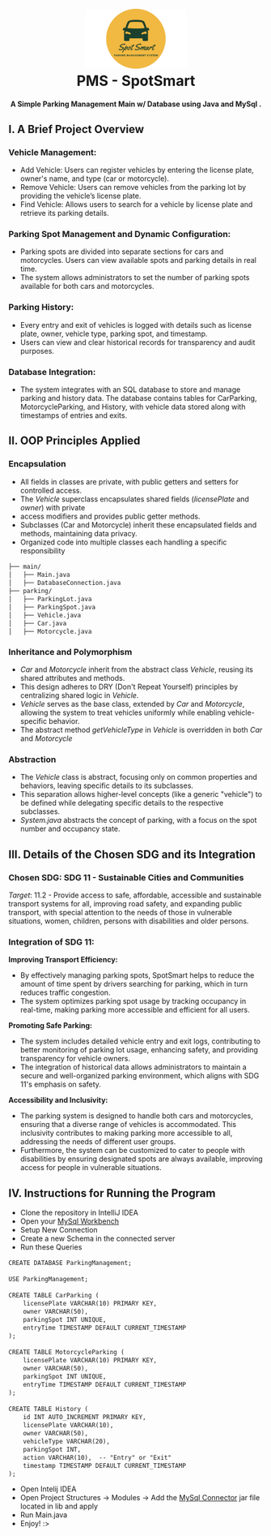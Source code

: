 <h1 align="center">
  <br>
 <img src="https://github.com/ChesterCalog/PMS---SpotSmart/blob/main/images/pms_logo.png" alt="SpotSmart" width="200"></a>
  <br>
  PMS - SpotSmart
  <br>
</h1>

<h4 align="center">A Simple Parking Management Main w/ Database using Java and MySql </a>.</h4>

## I. A Brief Project Overview

### Vehicle Management:
 - Add Vehicle: Users can register vehicles by entering the license plate, owner's name, and 
   type (car or motorcycle).
 - Remove Vehicle: Users can remove vehicles from the parking lot by providing the vehicle’s 
   license plate.
 - Find Vehicle: Allows users to search for a vehicle by license plate and retrieve its parking 
   details.

### Parking Spot Management and Dynamic Configuration:
 - Parking spots are divided into separate sections for cars and motorcycles.
   Users can view available spots and parking details in real time.
 - The system allows administrators to set the number of parking spots available for both cars 
   and motorcycles.

### Parking History:
 - Every entry and exit of vehicles is logged with details such as license plate, owner, vehicle type, parking spot, and timestamp.
 - Users can view and clear historical records for transparency and audit purposes.

### Database Integration:
 - The system integrates with an SQL database to store and manage parking and history data.
The database contains tables for CarParking, MotorcycleParking, and History, with vehicle data stored along with timestamps of entries and exits.

## II. OOP Principles Applied
### Encapsulation
  - All fields in classes are private, with public getters and setters for controlled access.
  - The *Vehicle* superclass encapsulates shared fields (*licensePlate* and *owner*) with private     
  - access modifiers and provides public getter methods.
  - Subclasses (Car and Motorcycle) inherit these encapsulated fields and methods, maintaining data privacy.
  - Organized code into multiple classes each handling a specific responsibility
```
├── main/
│   ├── Main.java
│   ├── DatabaseConnection.java
├── parking/
│   ├── ParkingLot.java
│   ├── ParkingSpot.java
│   ├── Vehicle.java
│   ├── Car.java
│   ├── Motorcycle.java
```
### Inheritance and Polymorphism
 - *Car* and *Motorcycle* inherit from the abstract class *Vehicle*, reusing its shared 
   attributes and methods.
 - This design adheres to DRY (Don't Repeat Yourself) principles by centralizing shared logic 
   in *Vehicle*.
 - *Vehicle* serves as the base class, extended by *Car* and *Motorcycle*, allowing the 
   system to treat vehicles uniformly while enabling vehicle-specific behavior.
 - The abstract method *getVehicleType* in *Vehicle* is overridden in both *Car* and 
   *Motorcycle*
   
### Abstraction
 - The *Vehicle* class is abstract, focusing only on common properties and behaviors, leaving 
   specific details to its subclasses.
 - This separation allows higher-level concepts (like a generic "vehicle") to be defined while 
   delegating specific details to the respective subclasses.
 - *System.java* abstracts the concept of parking, with a focus on the spot number and 
   occupancy state.

## III. Details of the Chosen SDG and its Integration

### Chosen SDG: SDG 11 - Sustainable Cities and Communities
*Target*: 11.2 - Provide access to safe, affordable, accessible and sustainable transport systems for all, improving road safety, and expanding public transport, with special attention to the needs of those in vulnerable situations, women, children, persons with disabilities and older persons.

### Integration of SDG 11:
  **Improving Transport Efficiency:**
 - By effectively managing parking spots, SpotSmart helps to reduce the amount of time spent by drivers searching for parking, which in turn reduces traffic congestion. 
 - The system optimizes parking spot usage by tracking occupancy in real-time, making parking more accessible and efficient for all users.
   
  **Promoting Safe Parking:**
 - The system includes detailed vehicle entry and exit logs, contributing to better monitoring of parking lot usage, enhancing safety, and providing transparency for vehicle owners.
 - The integration of historical data allows administrators to maintain a secure and well-organized parking environment, which aligns with SDG 11's emphasis on safety.

  **Accessibility and Inclusivity:**
 - The parking system is designed to handle both cars and motorcycles, ensuring that a diverse range of vehicles is accommodated. This inclusivity contributes to making parking more accessible to all, addressing 
   the needs of different user groups.
 - Furthermore, the system can be customized to cater to people with disabilities by ensuring designated spots are always available, improving access for people in vulnerable situations.

## IV. Instructions for Running the Program
 - Clone the repository in IntelliJ IDEA
 - Open your <a href="https://dev.mysql.com/downloads/installer/">MySql Workbench</a>
 - Setup New Connection
 - Create a new Schema in the connected server
 - Run these Queries
```
CREATE DATABASE ParkingManagement;

USE ParkingManagement;

CREATE TABLE CarParking (
    licensePlate VARCHAR(10) PRIMARY KEY,
    owner VARCHAR(50),
    parkingSpot INT UNIQUE,
    entryTime TIMESTAMP DEFAULT CURRENT_TIMESTAMP
);

CREATE TABLE MotorcycleParking (
    licensePlate VARCHAR(10) PRIMARY KEY,
    owner VARCHAR(50),
    parkingSpot INT UNIQUE,
    entryTime TIMESTAMP DEFAULT CURRENT_TIMESTAMP
);

CREATE TABLE History (
    id INT AUTO_INCREMENT PRIMARY KEY,
    licensePlate VARCHAR(10),
    owner VARCHAR(50),
    vehicleType VARCHAR(20),
    parkingSpot INT,
    action VARCHAR(10),  -- "Entry" or "Exit"
    timestamp TIMESTAMP DEFAULT CURRENT_TIMESTAMP
);
```
 - Open Intelij IDEA
 - Open Project Structures -> Modules -> Add the <a href="https://dev.mysql.com/downloads/connector/j/">MySql Connector</a> jar file located in lib and apply
 - Run Main.java
 - Enjoy! :>


